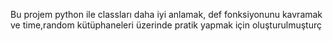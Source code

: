 Bu projem python ile classları daha iyi anlamak, def fonksiyonunu kavramak ve time,random kütüphaneleri üzerinde pratik yapmak için oluşturulmuşturç 
